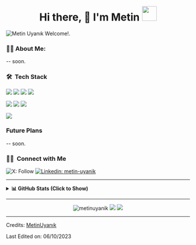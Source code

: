 <h1 align="center">Hi there, 👋 I'm Metin <img height="40" src="https://emoji.gg/assets/emoji/7333-parrotdance.gif"></h1>

![Metin Uyanık Welcome!.](https://media.discordapp.net/attachments/825776443153055795/1159609770660069396/WELCOME_1.png?ex=6531a5c1&is=651f30c1&hm=42d1a423ca1487e6c2a06089d680c09d6fe567962e854a61978f85796f6a891e&=&width=2262&height=754)

### 👨‍💻 About Me:

-- soon.

### 🛠 &nbsp;Tech Stack
![](https://img.shields.io/badge/GitHub-Git-informational?style=flat&logo=git&logoColor=white&color=red)
![](https://img.shields.io/badge/OS-Mac-informational?style=flat&logo=apple&logoColor=white&color=gray)
![](https://img.shields.io/badge/OS-Windows-informational?style=flat&logo=windows&logoColor=white&color=blue)
![](https://img.shields.io/badge/OS-Linux-informational?style=flat&logo=linux&logoColor=white&color=black)

![](https://img.shields.io/badge/Code-Swift-informational?style=flat&logo=swift&logoColor=white&color=orange)
![](https://img.shields.io/badge/Code-HTML5-informational?style=flat&logo=html5&logoColor=white&color=orange)
![](https://img.shields.io/badge/Code-CSS3-informational?style=flat&logo=css3&logoColor=white&color=blue)

![](https://img.shields.io/badge/IDE-Xcode-informational?style=flat&logo=xcode&logoColor=white&color=blue)

### Future Plans
  
-- soon.

### 🤝🏻 &nbsp;Connect with Me

![X: Follow](https://img.shields.io/twitter/follow/_Metin_Uynk_style=social)
[![Linkedin: metin-uyanik](https://img.shields.io/badge/-metinuyanik-blue?style=flat-square&logo=Linkedin&logoColor=white&link=https://www.linkedin.com/in/metin-uyanik/)](https://www.linkedin.com/in/metin-uyanik/)


------
<details>
<summary> <b>📊 GitHub Stats (Click to Show)</b></summary>
<p align="center">
<a href="https://github.com/metinuyanik">
  <img height="180em" src="https://github-readme-stats-eight-theta.vercel.app/api?username=metinuyanik&show_icons=true&theme=algolia&include_all_commits=true&count_private=true"/>
  <img height="180em" src="https://github-readme-stats-eight-theta.vercel.app/api/top-langs/?username=metinuyanik&layout=compact&langs_count=8&theme=algolia"/>
</a>
</p>
</details>

------
<p align="center">
<img src="https://komarev.com/ghpvc/?username=metinuyanik" alt="metinuyanik" /> 
<a href="https://github.com/metinuyanik/"><img src="https://img.shields.io/github/followers/metinuyanik?style=flat-square?color=%234CC61E&label=GitHub%20Followers%20"/></a>
<a href="https://github.com/metinuyanik/"><img src="https://img.shields.io/github/last-commit/metinuyanik/metinuyanik?style=flat-square?color=white&label=Last%20Updated%20"/></a>
</p>

------

Credits: [MetinUyanık](https://github.com/metinuyanik)

Last Edited on: 06/10/2023